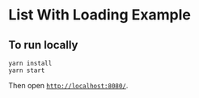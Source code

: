 # List With Loading Example

## To run locally

```
yarn install
yarn start
```

Then open [`http://localhost:8080/`](http://localhost:8080/).
